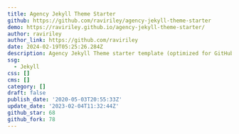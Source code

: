 ```yaml
---
title: Agency Jekyll Theme Starter
github: https://github.com/raviriley/agency-jekyll-theme-starter
demo: https://raviriley.github.io/agency-jekyll-theme-starter/
author: raviriley
author_link: https://github.com/raviriley
date: 2024-02-19T05:25:26.284Z
description: Agency Jekyll Theme starter template (optimized for GitHub Pages)
ssg:
  - Jekyll
css: []
cms: []
category: []
draft: false
publish_date: '2020-05-03T20:55:33Z'
update_date: '2023-02-04T11:32:44Z'
github_star: 68
github_fork: 78
---
```

